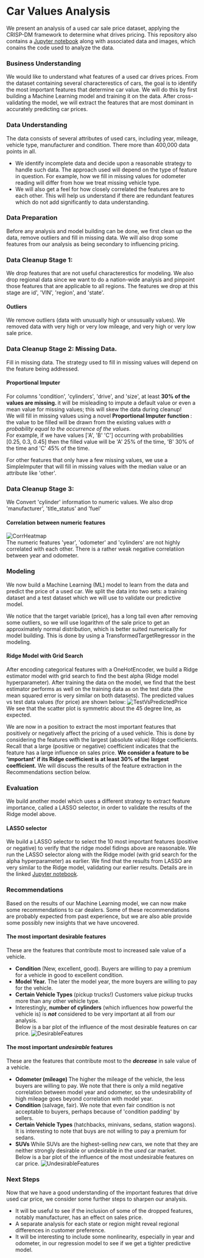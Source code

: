 # Car Values Analysis
 We present an analysis of a used car sale price dataset, applying the CRISP-DM framework to determine what drives pricing. 
This repository also contains a <a href="https://github.com/Vamana/Car-Values-Analysis/blob/main/ASubbaraman-CarValues.ipynb">Jupyter notebook</a> along with associated data and images, which conains the code used to analyze the data.

### Business Understanding
We would like to understand what features of a used car drives prices. From the dataset containing several characterestics of cars, the goal is to identify the most important features that determine car value. We will do this by first building a Machine Learning model and training it on the data. After cross-validating the model, we will extract the features that are most dominant in accurately predicting car prices.

### Data Understanding
The data consists of several attributes of used cars, including year, mileage, vehicle type, manufacturer and condition. There more than 400,000 data points in all.
* We identify incomplete data and decide upon a reasonable strategy to handle such data. The approach used will depend on the type of feature in question. For example, how we fill in missing values for odometer reading will differ from how we treat missing vehicle type.
* We will also get a feel for how closely correlated the features are to each other. This will help us understand if there are redundant features which do not add significantly to data understanding. 

### Data Preparation
Before any analysis and model building can be done, we first clean up the data, remove outliers and fill in missing data. We will also drop some features from our analysis as being secondary to influencing pricing.

### Data Cleanup Stage 1:
We drop features that are not useful characterestics for modeling. We also drop regional data since we want to do a nation-wide analysis and pinpoint those features that are applicable to all regions.
The features we drop at this stage are id', 'VIN', 'region', and 'state'.
#### Outliers
We remove outliers (data with unusually high or unsusually values). We removed data with very high or very low mileage, and very high or very low sale price.

### Data Cleanup Stage 2: Missing Data.
Fill in missing data. The strategy used to fill in missing values will depend on the feature being addressed.
#### Proportional Imputer
For columns 'condition', 'cylinders', 'drive', and 'size', at least <b>30% of the values are missing. </b> it will be misleading to impute a default value or even a mean value for missing values; this will skew the data during cleanup! <br> 
We will fill in missing values using a novel <b> Proportional Imputer function </b>: the value to be filled will be drawn from the existing values *with a probability equal to the occurrence of the values*.<br> 
For example, if we have values \['A', 'B' 'C'\] occurring with probabilities \[0.25, 0.3, 0.45\] then the filled value will be 'A' 25% of the time, 'B' 30% of the time and 'C' 45% of the time.

For other features that only have a few missing values, we use a SimpleImputer that will fill in missing values with the median value or an attribute like 'other'.

### Data Cleanup Stage 3:
We Convert 'cylinder' information to numeric values. We also drop 'manufacturer', 'title_status' and 'fuel'

#### Correlation between numeric features

![CorrHeatmap](https://github.com/Vamana/Car-Values-Analysis/assets/7783577/48fcc1da-f169-4fb8-841a-4f0e9376bf44) <br/>
The numeric features 'year', 'odometer' and 'cylinders' are not highly correlated with each other. There is a rather weak negative correlatiion between year and odometer.

### Modeling
We now build a Machine Learning (ML) model to learn from the data and predict the price of a used car.
We split the data into two sets: a training dataset and a test dataset which we will use to validate our predictive model.

We notice that the target variable (price), has a long tail even after removing some outliers, so we will use logarithm of the sale price to get an approximately normal distribution, which is better suited numerically for model building. This is done by using a TransformedTargetRegressor in the modeling.
#### Ridge Model with Grid Search
After encoding categorical features with a OneHotEncoder, we build a Ridge estimator model with grid search to find the best alpha (Ridge model hyperparameter).
After training the data on the model, we find that the best estimator performs as well on the training data as on the test data (the mean squared error is very similar on both datasets).
The predicted values vs test data values (for price) are shown below:
![TestVsPredictedPrice](https://github.com/Vamana/Car-Values-Analysis/assets/7783577/feeedd58-b0e5-4205-baf4-422501146b18) <br/>
We see that the scatter plot is symmetric about the 45 degree line, as expected.

We are now in a position to extract the most important features that positively or negatively affect the pricing of a used vehicle. This is done by considering the features with the largest (absolute value) Ridge coefficients. Recall that a large (positive or negative) coefficient indicates that the feature has a large influence on sales price. <b>We consider a feature to be 'important' if its Ridge coefficient is at least 30% of the largest coefficient.</b> We will discuss the results of the feature extraction in the Recommendations section below.

### Evaluation
We build another model which uses a different strategy to extract feature importance, called a LASSO selector, in order to validate the results of the Ridge model above.
#### LASSO selector
We build a LASSO selector to select the 10 most important features (positive or negative) to verify that the ridge model fidings above are reasonable. We run the LASSO selector along with the Ridge model (with grid search for the alpha hyperparameter) as earlier. We find that the results from LASSO are very similar to the Ridge model, validating our earlier results. Details are in the linked <a href="https://github.com/Vamana/Car-Values-Analysis/blob/main/ASubbaraman-CarValues.ipynb">Jupyter notebook</a>.

### Recommendations
Based on the results of our Machine Learning model, we can now make some recommendations to car dealers. Some of these recommendations are probably expected from past experience, but we are also able provide some possibly new insights that we have uncovered.

#### The most important desirable features
These are the features that contribute most to increased sale value of a vehicle. <br/>
- <b> Condition </b> (New, excellent, good). Buyers are willing to pay a premium for a vehicle in good to excellent condition.
- <b> Model Year.</b> The later the model year, the more buyers are willing to pay for the vehicle.
- <b> Certain Vehicle Types </b> (pickup trucks!) Customers value pickup trucks more than any other vehicle type.
- Interestingly, <b>number of cylinders</b> (which influences how powerful the vehicle is) is <b>*not*</b> considered to be very important at all from our analysis. <br/>
Below is a bar plot  of the influence of the most desirable features on car price.
![DesirableFeatures](https://github.com/Vamana/Car-Values-Analysis/assets/7783577/388438b8-a650-4612-a999-c94bf00575ed) <br/>

#### The most important *undesirable* features
These are the features that contribute most to the <b>*decrease*</b> in sale value of a vehicle. <br/>

- <b> Odometer (mileage) </b> The higher the mileage of the vehicle, the less buyers are willing to pay. We note that there is only a mild negative correlation between model year and odometer, so the undesirability of high mileage goes beyond correlation with model year.
- <b> Condition </b> (salvage, fair). We note that even fair condition is not acceptable to buyers, perhaps because of 'condition padding' by sellers.
- <b> Certain Vehicle Types </b> (hatchbacks, minivans, sedans, station wagons). It is interesting to note that buys are not willing to pay a premium for sedans.
- <b> SUVs </b> While SUVs are the highest-selling *new* cars, we note that they are neither strongly desirable or undesirable in the *used* car market. <br/>
Below is a bar plot  of the influence of the most undesirable features on car price.
![UndesirableFeatures](https://github.com/Vamana/Car-Values-Analysis/assets/7783577/20ba7167-d0b1-48de-9783-372e49ec9196) <br/>

### Next Steps
Now that we have a good understanding of the important features that drive used car price, we consider some further steps to sharpen our analysis. <br/>
- It will be useful to see if the inclusion of some of the dropped features, notably manufacturer, has an effect on sales price.
- A separate analysis for each state or region might reveal regional differences in customer preference.
- It will be interesting to include some nonlinearity, especially in year and odometer, in our regression model to see if we get a tighter predictive model.







